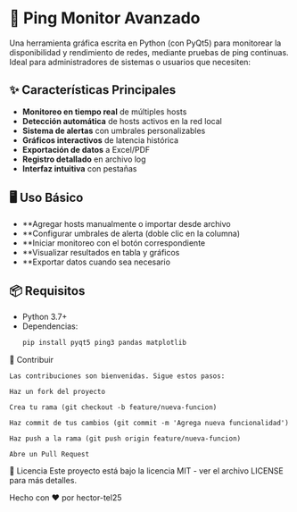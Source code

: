 # 🚀 Ping Monitor Avanzado

Una herramienta gráfica escrita en Python (con PyQt5) para monitorear la disponibilidad y rendimiento de redes, mediante pruebas de ping continuas. Ideal para administradores de sistemas o usuarios que necesiten:


## ✨ Características Principales

- **Monitoreo en tiempo real** de múltiples hosts
- **Detección automática** de hosts activos en la red local
- **Sistema de alertas** con umbrales personalizables
- **Gráficos interactivos** de latencia histórica
- **Exportación de datos** a Excel/PDF
- **Registro detallado** en archivo log
- **Interfaz intuitiva** con pestañas
  
## 🖥️ Uso Básico

- **Agregar hosts manualmente o importar desde archivo
- **Configurar umbrales de alerta (doble clic en la columna)
- **Iniciar monitoreo con el botón correspondiente
- **Visualizar resultados en tabla y gráficos
- **Exportar datos cuando sea necesario
  
## 📦 Requisitos

- Python 3.7+
- Dependencias:
  ```bash
  pip install pyqt5 ping3 pandas matplotlib

🤝 Contribuir

    Las contribuciones son bienvenidas. Sigue estos pasos:
    
    Haz un fork del proyecto
    
    Crea tu rama (git checkout -b feature/nueva-funcion)
    
    Haz commit de tus cambios (git commit -m 'Agrega nueva funcionalidad')
    
    Haz push a la rama (git push origin feature/nueva-funcion)
    
    Abre un Pull Request

📄 Licencia
    Este proyecto está bajo la licencia MIT - ver el archivo LICENSE para más detalles.

Hecho con ❤️ por hector-tel25

